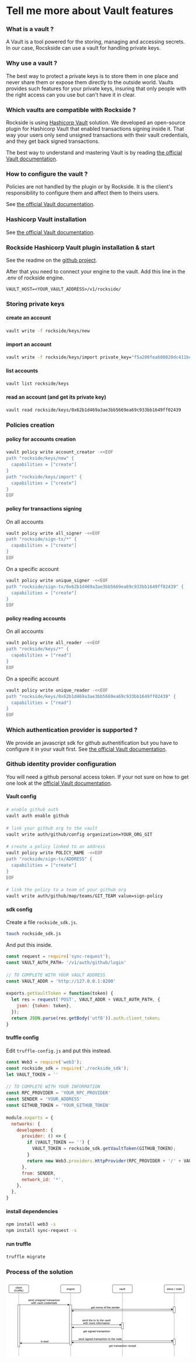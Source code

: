 # Tell me more about Vault features

### What is a vault ?

A Vault is a tool powered for the storing, managing and accessing secrets. In our case, Rocskside can use a vault for handling private keys.

### Why use a vault ?

The best way to protect a private keys is to store them in one place and never share them or expose them directly to the outside world. Vaults provides such features for your private keys, insuring that only people with the right access can you use but can't have it in clear.

### Which vaults are compatible with Rockside ?

Rockside is using [Hashicorp Vault](https://www.vaultproject.io/) solution. We developed an open-source plugin for Hashicorp Vault that enabled transactions signing inside it. That way your users only send unsigned transactions with their vault credentials, and they get back signed transactions.

The best way to understand and mastering Vault is by reading [the official Vault documentation](https://www.vaultproject.io/docs/).

### How to configure the vault ?

Policies are not handled by the plugin or by Rockside. It is the client's responsibility to configure them and affect them to theirs users.

See [the official Vault documentation](https://www.vaultproject.io/docs/concepts/policies.html).

### Hashicorp Vault installation

See [the official Vault documentation](https://learn.hashicorp.com/vault/getting-started/install).

### Rockside Hashicorp Vault plugin installation & start

See the readme on the [github project](https://github.com/blockchain-studio/rockside-hashicorp-vault-plugin).

After that you need to connect your engine to the vault. Add this line in the .env of rockside engine.

```text
VAULT_HOST=<YOUR_VAULT_ADDRESS>/v1/rockside/
```

### Storing private keys

#### create an account

```sh
vault write -f rockside/keys/new
```

#### import an account

```sh
vault write -f rockside/keys/import private_key="f5a200fea608820dc411bc212ff4ec76d331e6efd39ac1bf30aca066fb3c6807"
```

#### list accounts

```sh
vault list rockside/keys
```

#### read an account (and get its private key)

```sh
vault read rockside/keys/0x62b1d469a3ae3bb5669ea69c933bb1649ff02439
```

### Policies creation

#### policy for accounts creation

```sh
vault policy write account_creator -<<EOF
path "rockside/keys/new" {
  capabilities = ["create"]
}
path "rockside/keys/import" {
  capabilities = ["create"]
}
EOF
```

#### policy for transactions signing

On all accounts

```sh
vault policy write all_signer -<<EOF
path "rockside/sign-tx/*" {
  capabilities = ["create"]
}
EOF
```

On a specific account

```sh
vault policy write unique_signer -<<EOF
path "rockside/sign-tx/0x62b1d469a3ae3bb5669ea69c933bb1649ff02439" {
  capabilities = ["create"]
}
EOF
```

#### policy reading accounts

On all accounts

```sh
vault policy write all_reader -<<EOF
path "rockside/keys/*" {
  capabilities = ["read"]
}
EOF
```

On a specific account

```sh
vault policy write unique_reader -<<EOF
path "rockside/keys/0x62b1d469a3ae3bb5669ea69c933bb1649ff02439" {
  capabilities = ["read"]
}
EOF
```

### Which authentication provider is supported ?

We provide an javascript sdk for github authentification but you have to configure it in your vault first.
See [the official Vault documentation](https://www.vaultproject.io/docs/auth/github.html).

### Github identity provider configuration
You will need a github personal access token. If your not sure on how to get one look at the [official Vault documentation](https://www.vaultproject.io/docs/auth/github.html).
#### Vault config

```sh
# enable github auth
vault auth enable github

# link your github org to the vault
vault write auth/github/config organization=YOUR_ORG_GIT

# create a policy linked to an address
vault policy write POLICY_NAME -<<EOF
path "rockside/sign-tx/ADDRESS" {
  capabilities = ["create"]
}
EOF

# link the policy to a team of your github org
vault write auth/github/map/teams/GIT_TEAM value=sign-policy
```

#### sdk config

Create a file `rockside_sdk.js`.

```sh
touch rockside_sdk.js
```

And put this inside.

```js
const request = require('sync-request');
const VAULT_AUTH_PATH= '/v1/auth/github/login'

// TO COMPLETE WITH YOUR VAULT ADDRESS
const VAULT_ADDR = 'http://127.0.0.1:8200'

exports.getVaultToken = function(token) {
  let res = request('POST', VAULT_ADDR + VAULT_AUTH_PATH, {
    json: {token: token},
  });
  return JSON.parse(res.getBody('utf8')).auth.client_token;
}
```


#### truffle config

Edit `truffle-config.js` and put this instead.

```js
const Web3 = require('web3');
const rockside_sdk = require('./rockside_sdk');
let VAULT_TOKEN = ''

// TO COMPLETE WITH YOUR INFORMATION
const RPC_PROVIDER = 'YOUR_RPC_PROVIDER'
const SENDER = 'YOUR_ADDRESS'
const GITHUB_TOKEN = 'YOUR_GITHUB_TOKEN'

module.exports = {
  networks: {
    development: {
      provider: () => {
        if (VAULT_TOKEN == '') {
          VAULT_TOKEN = rockside_sdk.getVaultToken(GITHUB_TOKEN);
        }
        return new Web3.providers.HttpProvider(RPC_PROVIDER + '/' + VAULT_TOKEN)
      },
      from: SENDER,
      network_id: '*',
    },
  },
}
```

#### install dependencies

```sh
npm install web3 -s
npm install sync-request -s
```

#### run truffle

```sh
truffle migrate
```

### Process of the solution

![alt text](vault_simplified.png)
